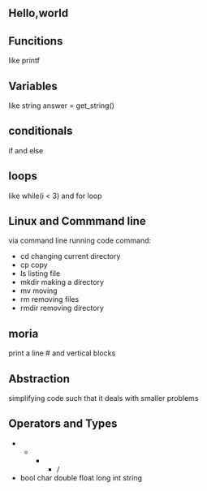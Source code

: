 ## Hello,world ##
## Funcitions ##
like printf
## Variables ##
like string answer = get_string()
## conditionals ##
if and else
## loops ##
like while(i < 3) and for loop
## Linux and Commmand line ##
via command line running code
command:
* cd changing current directory
* cp copy 
* ls listing file
* mkdir making a directory
* mv moving
* rm removing files
* rmdir removing directory
## moria ##
print a line # and vertical blocks
## Abstraction ##
simplifying code such that it deals with smaller problems
## Operators and Types ##
* + - * /
* bool char double float long int string
